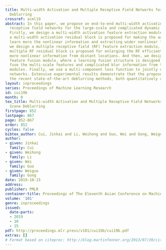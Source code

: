 ```yaml
---
title: Multi-width Activation and Multiple Receptive Field Networks for Dynamic Scene
  Deblurring
crossref: acml19
abstract: In this paper, we propose an end-to-end multi-width activation and multiple
  receptive field networks for the large-scale and complicated dynamic scene deblurring.
  Firstly, we design a multi-width activation feature extraction module, in which
  a multi-width activation residual block is proposed for making the activation function
  learn more the nonlinear information and extracting wider nonlinear features. Secondly,
  we design a multiple receptive field (RF) feature extraction module, in which a
  multiple RF residual block is proposed for enlarging the RF efficiently and capturing
  more nonlinear information from distant locations. And then, we design the multi-scale
  feature fusion module, where a learning fusion structure is designed to adaptively
  fuse the multi-scale features and complicated blur information from the different
  modules. Finally, we use a multi-component loss function to jointly optimize our
  networks. Extensive experimental results demonstrate that the proposed method outperforms
  the recent state-of-the-art deblurring methods, both quantitatively and qualitatively.
layout: inproceedings
series: Proceedings of Machine Learning Research
id: cui19b
month: 0
tex_title: Multi-width Activation and Multiple Receptive Field Networks for Dynamic
  Scene Deblurring
firstpage: 852
lastpage: 867
page: 852-867
order: 852
cycles: false
bibtex_author: Cui, Jinkai and Li, Weihong and Guo, Wei and Gong, Weiguo
author:
- given: Jinkai
  family: Cui
- given: Weihong
  family: Li
- given: Wei
  family: Guo
- given: Weiguo
  family: Gong
date: 2019-10-15
address: 
publisher: PMLR
container-title: Proceedings of The Eleventh Asian Conference on Machine Learning
volume: '101'
genre: inproceedings
issued:
  date-parts:
  - 2019
  - 10
  - 15
pdf: http://proceedings.mlr.press/v101/cui19b/cui19b.pdf
extras: []
# Format based on citeproc: http://blog.martinfenner.org/2013/07/30/citeproc-yaml-for-bibliographies/
---
```

